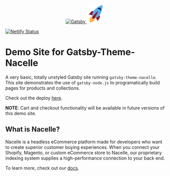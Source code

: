 <p align="center">
  <a href="https://www.getnacelle.com">
    <img alt="Gatsby" src="https://www.gatsbyjs.org/monogram.svg" width="60" />
    <img alt="Nacelle" src="https://raw.githubusercontent.com/getnacelle/gatsby-theme-nacelle/master/example/src/images/nacelle-rocket-icon-crop.png" width="60" />
  </a>
</p>

[![Netlify Status](https://api.netlify.com/api/v1/badges/eea79857-e8bd-4832-87a4-ca398782251f/deploy-status)](https://app.netlify.com/sites/affectionate-sinoussi-2c533e/deploys)

# Demo Site for Gatsby-Theme-Nacelle

A very basic, totally unstyled Gatsby site running `gatsby-theme-nacelle`. This site demonstrates the use of `gatsby-node.js` to programatically build pages for products and collections.

Check out the deploy [here](https://affectionate-sinoussi-2c533e.netlify.com/).

**NOTE**: Cart and checkout functionality will be available in future versions of this demo site.

## What is Nacelle?

Nacelle is a headless eCommerce platform made for developers who want to create superior customer buying experiences. When you connect your Shopify, Magento, or custom eCommerce store to Nacelle, our proprietary indexing system supplies a high-performance connection to your back end.

To learn more, check out our [docs](https://docs.getnacelle.com/intro.html#what-is-nacelle).
